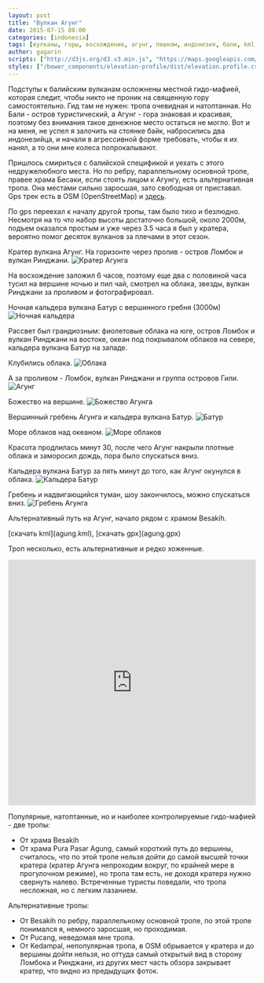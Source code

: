 ```yaml
---
layout: post
title: "Вулкан Агунг"
date: 2015-07-15 08:00
categories: [indonesia]
tags: [вулканы, горы, восхождение, агунг, пешком, индонезия, бали, kml, gpx, gps]
author: gagarin
scripts: ["http://d3js.org/d3.v3.min.js", "https://maps.googleapis.com/maps/api/js?v=3.exp&sensor=false", "/bower_components/elevation-profile/dist/elevation.profile.min.js"]
styles: ["/bower_components/elevation-profile/dist/elevation.profile.css"]
---
```


Подступы к балийским вулканам осложнены местной гидо-мафией, которая следит, чтобы никто не проник на священную гору самостоятельно. 
Гид там не нужен: тропа очевидная и натоптанная. Но Бали - остров туристический, а Агунг - гора знаковая и красивая, поэтому без внимания такое денежное место остаться не могло.
Вот и на меня, не успел я залочить на стоянке байк, набросились два индонезийца, и начали в агрессивной форме требовать, чтобы я их нанял, а то они мне колеса попрокалывают.

Пришлось смириться с балийской спецификой и уехать с этого недружелюбного места. 
Но по ребру, параллельному основной тропе, правее храма Бесаки, если стоять лицом к Агунгу, есть альтернативная тропа. Она местами сильно заросшая, зато свободная от приставал. Gps трек есть в OSM (OpenStreetMap) и [здесь](agung.kml).

По gps переехал к началу другой тропы, там было тихо и безлюдно. Несмотря на то что набор высоты достаточно большой, около 2000м, подъем оказался простым и уже через 3.5 часа я был у кратера, вероятно помог десяток вулканов за плечами в этот сезон.

Кратер вулкана Агунг. На горизонте через пролив - остров Ломбок и вулкан Ринджани.
![Кратер Агунга](krater-agunga.jpg)

На восхождение заложил 6 часов, поэтому еще два с половиной часа тусил на вершине ночью и пил чай, смотрел на облака, звезды, вулкан Ринджани за проливом и фотографировал.

Ночная кальдера вулкана Батур с вершинного гребня (3000м)
![Ночная кальдера](nochnaya-kaldera.jpg)

Рассвет был грандиозным: фиолетовые облака на юге, остров Ломбок и вулкан Ринджани на востоке, океан под покрывалом облаков на севере, кальдера вулкана Батур на западе.

Клубились облака.
![Облака](oblaka.jpg)

А за проливом - Ломбок, вулкан Ринджани и группа островов Гили.
![Агунг](agung.jpg)

Божество на вершине.
![Божество Агунга](bozhestvo-agunga.jpg)

Вершинный гребень Агунга и кальдера вулкана Батур.
![Батур](batur.jpg)

Море облаков над океаном.
![Море облаков](more-oblakov.jpg)

Красота продлилась минут 30, после чего Агунг накрыли плотные облака и заморосил дождь, пора было спускаться вниз.

Кальдера вулкана Батур за пять минут до того, как Агунг окунулся в облака.
![Кальдера Батур](kaldera-batur.jpg)

Гребень и надвигающийся туман, шоу закончилось, можно спускаться вниз.
![Гребень Агунга](greben-agunga.jpg)

Альтернативный путь на Агунг, начало рядом с храмом Besakih.

<div id="g1" data-item="elevation-profile" data-src="agung.json" data-opts='{"baseElevation": 800, "extraElevation": 500, "gMapZoomLevel": 13}'></div>
[скачать kml](agung.kml), [скачать gpx](agung.gpx)   

Троп несколько, есть альтернативные и редко хоженные.
<iframe width='100%' height='500px' frameBorder='0' src='https://a.tiles.mapbox.com/v4/gagarych.mnfl5j1e/attribution,zoompan,geocoder,share.html?access_token=pk.eyJ1IjoiZ2FnYXJ5Y2giLCJhIjoiNDIzMzZlMGNhODhhOGQzMzJkM2IyNmJlMGQ4Y2I5YzQifQ.mXsY6R4rh22Fr4ArKQ0kOQ'></iframe>

Популярные, натоптанные, но и наиболее контролируемые гидо-мафией - две тропы:

 * От храма Besakih
 * От храма Pura Pasar Agung, самый короткий путь до вершины, считалось, что по этой тропе нельзя дойти до самой высшей точки кратера (кратер Агунга непроходим вокруг, по крайней мере в прогулочном режиме), но тропа там есть, не доходя кратера нужно свернуть налево. Встреченные туристы поведали, что тропа несложная, но с легким лазанием.

Альтернативные тропы:

 * От Besakih по ребру, параллельному основной тропе, по этой тропе понимался я, немного заросшая, но проходимая.
 * От Pucang, неведомая мне тропа.
 * От Kedampal, непопулярная тропа, в OSM обрывается у кратера и до вершины дойти нельзя, но оттуда самый открытый вид в сторону Ломбока и Ринджани, из других мест часть обзора закрывает кратер, что видно из предыдущих фоток.
 
